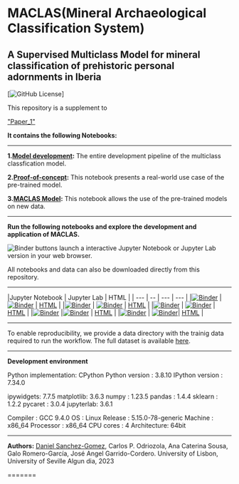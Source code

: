 # MACLAS(Mineral Archaeological Classification System)

## A Supervised Multiclass Model for mineral classification of prehistoric personal adornments in Iberia

[![GitHub License](https://github.com/Daniel-SanchezG/MACLAS/blob/main/LICENSE)]


This repository is a supplement to

["Paper_1"]()


**It contains the following Notebooks:**

---

**1.[Model development](./Model_development.ipynb):** The entire development pipeline of the multiclass classfication model.

**2.[Proof-of-concept](./Prediction_function.ipynb):** This notebook presents a real-world use case of the pre-trained model. 

**3.[MACLAS Model](./MACLAS.ipynb):** This notebook allows the use of the pre-trained models on new data.

---

**Run the following notebooks and explore the development and application of MACLAS.** 


![Binder](https://mybinder.org/badge_logo.svg) buttons launch a
 interactive Jupyter Notebook or Jupyter Lab version in your web browser.  

All notebooks and data can also be downloaded directly from this repository. 

---

|Jupyter Notebook | Jupyter Lab | HTML |
| ---      | --               | ---         | ---  |
|[![Binder](https://mybinder.org/badge_logo.svg)](https://mybinder.org/v2/gh/jupyter-guide/ten-rules-jupyter/master?filepath=example1%2F0-Workflow.ipynb) | [![Binder](https://mybinder.org/badge_logo.svg)](https://mybinder.org/v2/gh/jupyter-guide/ten-rules-jupyter/master?urlpath=lab/tree/example1%2F0-Workflow.ipynb) | [HTML](https://rawgit.com/jupyter-guide/ten-rules-jupyter/master/example1/0-Workflow.html) |
|[![Binder](https://mybinder.org/badge_logo.svg)](https://mybinder.org/v2/gh/jupyter-guide/ten-rules-jupyter/master?filepath=example1%2F1-CreateDataset.ipynb) | [![Binder](https://mybinder.org/badge_logo.svg)](https://mybinder.org/v2/gh/jupyter-guide/ten-rules-jupyter/master?urlpath=lab/tree/example1%2F1-CreateDataset.ipynb) | [HTML](https://rawgit.com/jupyter-guide/ten-rules-jupyter/master/example1/1-CreateDataset.html) |
|[![Binder](https://mybinder.org/badge_logo.svg)](https://mybinder.org/v2/gh/jupyter-guide/ten-rules-jupyter/master?filepath=example1%2F2-CalculateFeatures.ipynb) | [![Binder](https://mybinder.org/badge_logo.svg)](https://mybinder.org/v2/gh/jupyter-guide/ten-rules-jupyter/master?urlpath=lab/tree/example1%2F2-CalculateFeatures.ipynb) | [HTML](https://rawgit.com/jupyter-guide/ten-rules-jupyter/master/example1/2-CalculateFeatures.html) |
|[![Binder](https://mybinder.org/badge_logo.svg)](https://mybinder.org/v2/gh/jupyter-guide/ten-rules-jupyter/master?filepath=example1%2F3-FitModel.ipynb) |[![Binder](https://mybinder.org/badge_logo.svg)](https://mybinder.org/v2/gh/jupyter-guide/ten-rules-jupyter/master?urlpath=lab/tree/example1%2F3-FitModel.ipynb)  | [HTML](https://rawgit.com/jupyter-guide/ten-rules-jupyter/master/example1/3-FitModel.html) |
|[![Binder](https://mybinder.org/badge_logo.svg)](https://mybinder.org/v2/gh/jupyter-guide/ten-rules-jupyter/master?filepath=example1%2F4-Predict.ipynb) | [![Binder](https://mybinder.org/badge_logo.svg)](https://mybinder.org/v2/gh/jupyter-guide/ten-rules-jupyter/master?urlpath=lab/tree/example1%2F4-Predict.ipynb)| [HTML](https://rawgit.com/jupyter-guide/ten-rules-jupyter/master/example1/4-Predict.html) |

---

To enable reproducibility, we provide a data directory with the trainig data required to run the workflow. The full dataset is available [here](./example1/data/Datasets.md).

---
**Development environment**

Python implementation: CPython
Python version       : 3.8.10
IPython version      : 7.34.0

ipywidgets: 7.7.5
matplotlib: 3.6.3
numpy     : 1.23.5
pandas    : 1.4.4
sklearn   : 1.2.2
pycaret   : 3.0.4
jupyterlab: 3.6.1

Compiler    : GCC 9.4.0
OS          : Linux
Release     : 5.15.0-78-generic
Machine     : x86_64
Processor   : x86_64
CPU cores   : 4
Architecture: 64bit

---
**Authors:** [Daniel Sanchez-Gomez](mailto:daniel-sanchez-gomez@edu.ulisboa.pt), Carlos P. Odriozola, Ana Caterina Sousa, Galo Romero-García, José Angel Garrido-Cordero. University of Lisbon, University of Seville Algun dia, 2023

=======

